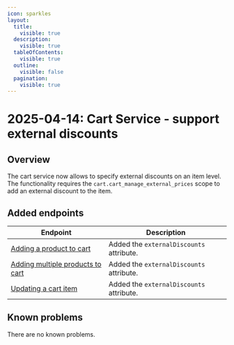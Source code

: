 ```yaml
---
icon: sparkles
layout:
  title:
    visible: true
  description:
    visible: true
  tableOfContents:
    visible: true
  outline:
    visible: false
  pagination:
    visible: true
---
```


# 2025-04-14: Cart Service - support external discounts

## Overview

The cart service now allows to specify external discounts on an item level. The functionality requires the `cart.cart_manage_external_prices` scope to add an external discount to the item.

## Added endpoints

| Endpoint                                                                                          | Description                       |
|---------------------------------------------------------------------------------------------------|-----------------------------------|
| [Adding a product to cart](https://developer.emporix.io/api-references/api-guides//checkout/cart/api-reference/cart-items#post-cart-tenant-carts-cartid-items)                   | Added the `externalDiscounts` attribute. |
| [Adding multiple products to cart](https://developer.emporix.io/api-references/api-guides//checkout/cart/api-reference/cart-items#post-cart-tenant-carts-cartid-itemsbatch) | Added the `externalDiscounts` attribute. |
| [Updating a cart item](https://developer.emporix.io/api-references/api-guides//checkout/cart/api-reference/cart-items#post-cart-tenant-carts-cartid-items)                       | Added the `externalDiscounts` attribute. |

## Known problems

There are no known problems.